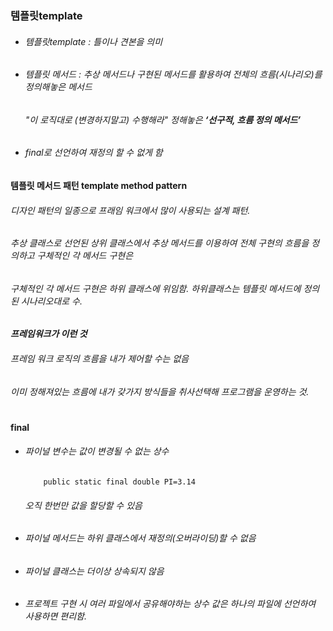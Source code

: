 ### 템플릿template
* ###### 템플릿template : 틀이나 견본을 의미 
* ###### 템플릿 메서드 : 추상 메서드나 구현된 메서드를 활용하여 전체의 흐름(시나리오)를 정의해놓은 메서드
  ###### "이 로직대로 (변경하지말고) 수행해라" 정해놓은 ***‘선구적, 흐름 정의 메서드’***
* ###### final로 선언하여 재정의 할 수 없게 함 
**템플릿 메서드 패턴 template method pattern** 
###### 디자인 패턴의 일종으로 프래임 워크에서 많이 사용되는 설계 패턴. 
###### 추상 클래스로 선언된 상위 클래스에서 추상 메서드를 이용하여 전체 구현의 흐름을 정의하고 구체적인 각 메서드 구현은
###### 구체적인 각 메서드 구현은 하위 클래스에 위임함. 하위클래스는 템플릿 메서드에 정의된 시나리오대로 수. 
***프레임워크가 이런 것***
###### 프레임 워크 로직의 흐름을 내가 제어할 수는 없음
###### 이미 정해져있는 흐름에 내가 갖가지 방식들을 취사선택해 프로그램을 운영하는 것.
#
**final** 
* ###### 파이널 변수는 값이 변경될 수 없는 상수
          public static final double PI=3.14	
  ###### 오직 한번만 값을 할당할 수 있음
* ###### 파이널 메서드는 하위 클래스에서 재정의(오버라이딩)할 수 없음
* ###### 파이널 클래스는 더이상 상속되지 않음
* ###### 프로젝트 구현 시 여러 파일에서 공유해야하는 상수 값은 하나의 파일에 선언하여 사용하면 편리함. 
